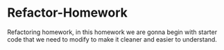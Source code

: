 # Refactor-Homework

Refactoring homework, in this homework we are gonna begin with starter code that we need to modify to make it cleaner and easier to understand.
